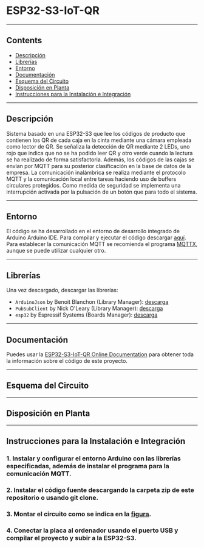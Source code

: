 # ESP32-S3-IoT-QR

---

## Contents
  - [Descripción](#descripción)
  - [Librerías](#librerías)
  - [Entorno](#entorno)
  - [Documentación](#documentación)
  - [Esquema del Circuito](#esquema-circuito)
  - [Disposición en Planta](#disposición-planta)
  - [Instrucciones para la Instalación e Integración](#instrucciones-instalación-integración)

---

## Descripción

Sistema basado en una ESP32-S3 que lee los códigos de producto que contienen los QR de cada caja en la cinta mediante una cámara empleada como lector de QR. Se señaliza la detección de QR mediante 2 LEDs, uno rojo que indica que no se ha podido leer QR y otro verde cuando la lectura se ha realizado de forma satisfactoria. Además, los códigos de las cajas se envían por MQTT para su posterior clasificación en la base de datos de la empresa. La comunicación inalámbrica se realiza mediante el protocolo MQTT y la comunicación local entre tareas haciendo uso de buffers circulares protegidos. Como medida de seguridad se implementa una interrupción activada por la pulsación de un botón que para todo el sistema.

---

## Entorno

El código se ha desarrollado en el entorno de desarrollo integrado de Arduino Arduino IDE. Para compilar y ejecutar el código descargar [aquí](https://www.arduino.cc/en/software).
Para establecer la comunicación MQTT se recomienda el programa [MQTTX](https://mqttx.app/downloads), aunque se puede utilizar cualquier otro.

---

## Librerías

Una vez descargado, descargar las librerías:
* `ArduinoJson` by Benoit Blanchon (Library Manager): [descarga](https://arduinojson.org/?utm_source=meta&utm_medium=library.properties)
* `PubSubClient` by Nick O'Leary (Library Manager): [descarga](https://github.com/knolleary/pubsubclient/releases/tag/v2.8)
* `esp32` by Espressif Systems (Boards Manager): [descarga](https://docs.espressif.com/projects/arduino-esp32/en/latest/installing.html)

---

## Documentación

Puedes usar la [ESP32-S3-IoT-QR Online Documentation](https://github.com/Tamala24/ROBOTRONIC/) para obtener toda la información sobre el código de este proyecto.

---

## Esquema del Circuito


---

## Disposición en Planta


---

## Instrucciones para la Instalación e Integración

### 1. Instalar y configurar el entorno Arduino con las librerías especificadas, además de instalar el programa para la comunicación MQTT.

### 2. Instalar el código fuente descargando la carpeta zip de este repositorio o usando git clone.

### 3. Montar el circuito como se indica en la [figura](esquema-circuito).

### 4. Conectar la placa al ordenador usando el puerto USB y compilar el proyecto y subir a la ESP32-S3.




